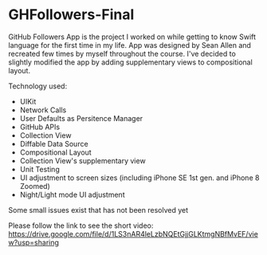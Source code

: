 # GHFollowers-Final
GitHub Followers App is the project I worked on while getting to know Swift language for the first time in my life. App was designed by Sean Allen and recreated few times by myself throughout the course. I've decided to slightly modified the app by adding supplementary views to compositional layout.

Technology used:
- UIKit
- Network Calls
- User Defaults as Persitence Manager 
- GitHub APIs
- Collection View
- Diffable Data Source
- Compositional Layout
- Collection View's supplementary view
- Unit Testing
- UI adjustment to screen sizes (including iPhone SE 1st gen. and iPhone 8 Zoomed)
- Night/Light mode UI adjustment

Some small issues exist that has not been resolved yet

Please follow the link to see the short video:
https://drive.google.com/file/d/1LS3nAR4leLzbNQEtGjjGLKtmgNBfMvEF/view?usp=sharing
